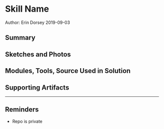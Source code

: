 #  Skill Name

Author: Erin Dorsey 2019-09-03

## Summary


## Sketches and Photos


## Modules, Tools, Source Used in Solution


## Supporting Artifacts


-----

## Reminders
- Repo is private
